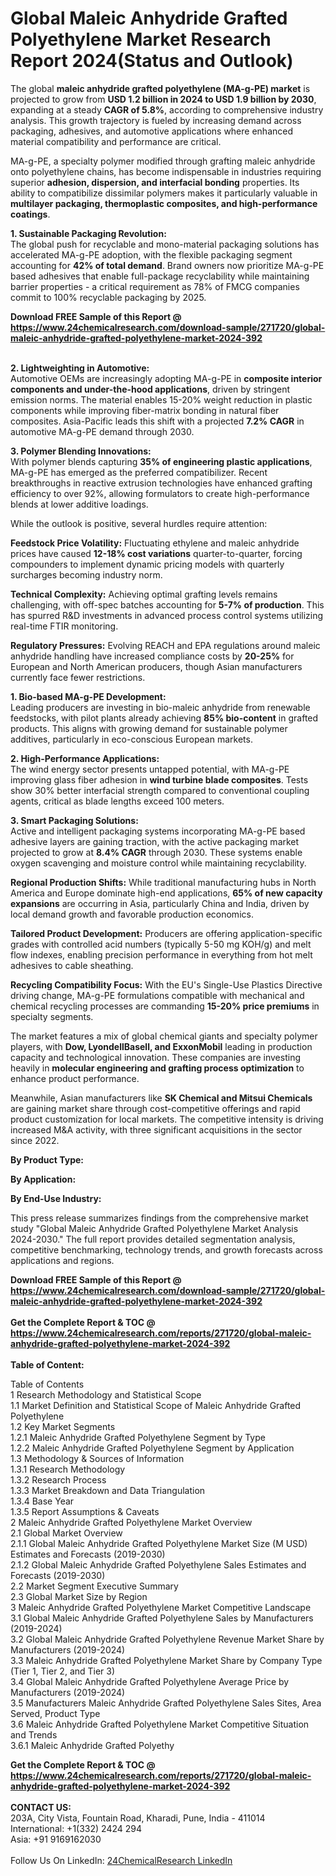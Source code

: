 <h1>Global Maleic Anhydride Grafted Polyethylene Market Research Report 2024(Status and Outlook)</h1><p>The global <strong>maleic anhydride grafted polyethylene (MA-g-PE) market</strong> is projected to grow from <strong>USD 1.2 billion in 2024 to USD 1.9 billion by 2030</strong>, expanding at a steady <strong>CAGR of 5.8%</strong>, according to comprehensive industry analysis. This growth trajectory is fueled by increasing demand across packaging, adhesives, and automotive applications where enhanced material compatibility and performance are critical.</p><p>MA-g-PE, a specialty polymer modified through grafting maleic anhydride onto polyethylene chains, has become indispensable in industries requiring superior <strong>adhesion, dispersion, and interfacial bonding</strong> properties. Its ability to compatibilize dissimilar polymers makes it particularly valuable in <strong>multilayer packaging, thermoplastic composites, and high-performance coatings</strong>.</p><p><strong>1. Sustainable Packaging Revolution:</strong><br>
The global push for recyclable and mono-material packaging solutions has accelerated MA-g-PE adoption, with the flexible packaging segment accounting for <strong>42% of total demand</strong>. Brand owners now prioritize MA-g-PE based adhesives that enable full-package recyclability while maintaining barrier properties - a critical requirement as 78% of FMCG companies commit to 100% recyclable packaging by 2025.</p><div><b>Download FREE Sample of this Report @ 
            <a href="https://www.24chemicalresearch.com/download-sample/271720/global-maleic-anhydride-grafted-polyethylene-market-2024-392">
            https://www.24chemicalresearch.com/download-sample/271720/global-maleic-anhydride-grafted-polyethylene-market-2024-392</a></b></div><br><p><strong>2. Lightweighting in Automotive:</strong><br>
Automotive OEMs are increasingly adopting MA-g-PE in <strong>composite interior components and under-the-hood applications</strong>, driven by stringent emission norms. The material enables 15-20% weight reduction in plastic components while improving fiber-matrix bonding in natural fiber composites. Asia-Pacific leads this shift with a projected <strong>7.2% CAGR</strong> in automotive MA-g-PE demand through 2030.</p><p><strong>3. Polymer Blending Innovations:</strong><br>
With polymer blends capturing <strong>35% of engineering plastic applications</strong>, MA-g-PE has emerged as the preferred compatibilizer. Recent breakthroughs in reactive extrusion technologies have enhanced grafting efficiency to over 92%, allowing formulators to create high-performance blends at lower additive loadings.</p><p>While the outlook is positive, several hurdles require attention:</p><p><strong>Feedstock Price Volatility:</strong> Fluctuating ethylene and maleic anhydride prices have caused <strong>12-18% cost variations</strong> quarter-to-quarter, forcing compounders to implement dynamic pricing models with quarterly surcharges becoming industry norm.</p><p><strong>Technical Complexity:</strong> Achieving optimal grafting levels remains challenging, with off-spec batches accounting for <strong>5-7% of production</strong>. This has spurred R&amp;D investments in advanced process control systems utilizing real-time FTIR monitoring.</p><p><strong>Regulatory Pressures:</strong> Evolving REACH and EPA regulations around maleic anhydride handling have increased compliance costs by <strong>20-25%</strong> for European and North American producers, though Asian manufacturers currently face fewer restrictions.</p><p><strong>1. Bio-based MA-g-PE Development:</strong><br>
Leading producers are investing in bio-maleic anhydride from renewable feedstocks, with pilot plants already achieving <strong>85% bio-content</strong> in grafted products. This aligns with growing demand for sustainable polymer additives, particularly in eco-conscious European markets.</p><p><strong>2. High-Performance Applications:</strong><br>
The wind energy sector presents untapped potential, with MA-g-PE improving glass fiber adhesion in <strong>wind turbine blade composites</strong>. Tests show 30% better interfacial strength compared to conventional coupling agents, critical as blade lengths exceed 100 meters.</p><p><strong>3. Smart Packaging Solutions:</strong><br>
Active and intelligent packaging systems incorporating MA-g-PE based adhesive layers are gaining traction, with the active packaging market projected to grow at <strong>8.4% CAGR</strong> through 2030. These systems enable oxygen scavenging and moisture control while maintaining recyclability.</p><p><strong>Regional Production Shifts:</strong> While traditional manufacturing hubs in North America and Europe dominate high-end applications, <strong>65% of new capacity expansions</strong> are occurring in Asia, particularly China and India, driven by local demand growth and favorable production economics.</p><p><strong>Tailored Product Development:</strong> Producers are offering application-specific grades with controlled acid numbers (typically 5-50 mg KOH/g) and melt flow indexes, enabling precision performance in everything from hot melt adhesives to cable sheathing.</p><p><strong>Recycling Compatibility Focus:</strong> With the EU's Single-Use Plastics Directive driving change, MA-g-PE formulations compatible with mechanical and chemical recycling processes are commanding <strong>15-20% price premiums</strong> in specialty segments.</p><p>The market features a mix of global chemical giants and specialty polymer players, with <strong>Dow, LyondellBasell, and ExxonMobil</strong> leading in production capacity and technological innovation. These companies are investing heavily in <strong>molecular engineering and grafting process optimization</strong> to enhance product performance.</p><p>Meanwhile, Asian manufacturers like <strong>SK Chemical and Mitsui Chemicals</strong> are gaining market share through cost-competitive offerings and rapid product customization for local markets. The competitive intensity is driving increased M&amp;A activity, with three significant acquisitions in the sector since 2022.</p><p><strong>By Product Type:</strong></p><p><strong>By Application:</strong></p><p><strong>By End-Use Industry:</strong></p><p>This press release summarizes findings from the comprehensive market study "Global Maleic Anhydride Grafted Polyethylene Market Analysis 2024-2030." The full report provides detailed segmentation analysis, competitive benchmarking, technology trends, and growth forecasts across applications and regions.</p><div><b>Download FREE Sample of this Report @ 
            <a href="https://www.24chemicalresearch.com/download-sample/271720/global-maleic-anhydride-grafted-polyethylene-market-2024-392">
            https://www.24chemicalresearch.com/download-sample/271720/global-maleic-anhydride-grafted-polyethylene-market-2024-392</a></b></div><br><div><b>Get the Complete Report & TOC @ 
            <a href="https://www.24chemicalresearch.com/reports/271720/global-maleic-anhydride-grafted-polyethylene-market-2024-392">
            https://www.24chemicalresearch.com/reports/271720/global-maleic-anhydride-grafted-polyethylene-market-2024-392</a></b></div><br>
            <b>Table of Content:</b><p>Table of Contents<br />
1 Research Methodology and Statistical Scope<br />
1.1 Market Definition and Statistical Scope of Maleic Anhydride Grafted Polyethylene<br />
1.2 Key Market Segments<br />
1.2.1 Maleic Anhydride Grafted Polyethylene Segment by Type<br />
1.2.2 Maleic Anhydride Grafted Polyethylene Segment by Application<br />
1.3 Methodology & Sources of Information<br />
1.3.1 Research Methodology<br />
1.3.2 Research Process<br />
1.3.3 Market Breakdown and Data Triangulation<br />
1.3.4 Base Year<br />
1.3.5 Report Assumptions & Caveats<br />
2 Maleic Anhydride Grafted Polyethylene Market Overview<br />
2.1 Global Market Overview<br />
2.1.1 Global Maleic Anhydride Grafted Polyethylene Market Size (M USD) Estimates and Forecasts (2019-2030)<br />
2.1.2 Global Maleic Anhydride Grafted Polyethylene Sales Estimates and Forecasts (2019-2030)<br />
2.2 Market Segment Executive Summary<br />
2.3 Global Market Size by Region<br />
3 Maleic Anhydride Grafted Polyethylene Market Competitive Landscape<br />
3.1 Global Maleic Anhydride Grafted Polyethylene Sales by Manufacturers (2019-2024)<br />
3.2 Global Maleic Anhydride Grafted Polyethylene Revenue Market Share by Manufacturers (2019-2024)<br />
3.3 Maleic Anhydride Grafted Polyethylene Market Share by Company Type (Tier 1, Tier 2, and Tier 3)<br />
3.4 Global Maleic Anhydride Grafted Polyethylene Average Price by Manufacturers (2019-2024)<br />
3.5 Manufacturers Maleic Anhydride Grafted Polyethylene Sales Sites, Area Served, Product Type<br />
3.6 Maleic Anhydride Grafted Polyethylene Market Competitive Situation and Trends<br />
3.6.1 Maleic Anhydride Grafted Polyethy</p><div><b>Get the Complete Report & TOC @ 
            <a href="https://www.24chemicalresearch.com/reports/271720/global-maleic-anhydride-grafted-polyethylene-market-2024-392">
            https://www.24chemicalresearch.com/reports/271720/global-maleic-anhydride-grafted-polyethylene-market-2024-392</a></b></div><br><b>CONTACT US:</b><br>
            203A, City Vista, Fountain Road, Kharadi, Pune, India - 411014<br>
            International: +1(332) 2424 294<br>
            Asia: +91 9169162030 <br><br>
            Follow Us On LinkedIn: <a href="https://www.linkedin.com/company/24chemicalresearch/">24ChemicalResearch LinkedIn</a>
